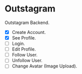 # Outstagram

Outstagram Backend.

- [x] Create Account.
- [x] See Profile.
- [ ] Login.
- [ ] Edit Profile.
- [ ] Follow User.
- [ ] Unfollow User.
- [ ] Change Avatar (Image Upload).
